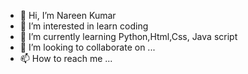 - 👋 Hi, I’m Nareen Kumar 
- 👀 I’m interested in learn coding
- 🌱 I’m currently learning Python,Html,Css, Java script 
- 💞️ I’m looking to collaborate on ...
- 📫 How to reach me ...

<!---
nareen2005/nareen2005 is a ✨ special ✨ repository because its `README.md` (this file) appears on your GitHub profile.
You can click the Preview link to take a look at your changes.
--->
